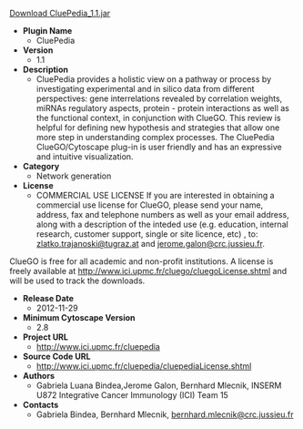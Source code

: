 <a href="CluePedia_1.1.jar">Download CluePedia_1.1.jar</a>

* __Plugin Name__
  * CluePedia
* __Version__
  * 1.1
* __Description__
  * CluePedia provides a holistic view on a pathway or process by investigating experimental and in silico data from different perspectives: gene interrelations revealed by correlation weights, miRNAs regulatory aspects, protein - protein interactions as well as the functional context, in conjunction with ClueGO. This review is helpful for defining new hypothesis and strategies that allow one more step in understanding complex processes. The CluePedia ClueGO/Cytoscape plug-in is user friendly and has an expressive and intuitive visualization.
* __Category__
  * Network generation
* __License__
  * COMMERCIAL USE LICENSE
If you are interested in obtaining a commercial use license for ClueGO, please send your name, address, fax and telephone numbers as well as your email address, along with a description of the inteded use (e.g. education, internal research, customer support, single or site licence, etc) , to: zlatko.trajanoski@tugraz.at and jerome.galon@crc.jussieu.fr.

ClueGO is free for all academic and non-profit institutions. A license is freely available at http://www.ici.upmc.fr/cluego/cluegoLicense.shtml and will be used to track the downloads.
* __Release Date__
  * 2012-11-29
* __Minimum Cytoscape Version__
  * 2.8
* __Project URL__
  * http://www.ici.upmc.fr/cluepedia
* __Source Code URL__
  * http://www.ici.upmc.fr/cluepedia/cluepediaLicense.shtml
* __Authors__
  * Gabriela Luana Bindea,Jerome Galon, Bernhard Mlecnik, INSERM U872 Integrative Cancer Immunology (ICI) Team 15
* __Contacts__
  * Gabriela Bindea, Bernhard Mlecnik, bernhard.mlecnik@crc.jussieu.fr
